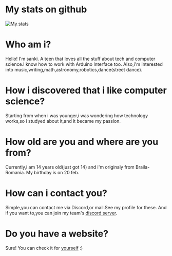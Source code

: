 # My stats on github
[![My stats](https://github-readme-stats.vercel.app/api?username=Sank34)](https://github.com/anuraghazra/github-readme-stats)

# Who am i?
Hello! I'm sanki. A teen that loves all the stuff about tech and computer science.I know how to work with Arduino Interface too. Also,i'm interested into music,writing,math,astronomy,robotics,dance(street dance).

# How i discovered that i like computer science?
Starting from when i was younger,i was wondering how technology works,so i studyed about it,and it became my passion.

# How old are you and where are you from?
Currently,i am 14 years old(just got 14) and i'm originaly from Braila-Romania.
My birthday is on 20 feb.

# How can i contact you?
Simple,you can contact me via Discord,or mail.See my profile for these.
And if you want to,you can join my team's [discord server](https://discord.scienceturles.com).

# Do you have a website?
Sure! You can check it for [yourself](https://scienceturtles.com) :)
